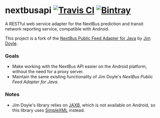 nextbusapi [![Travis CI][travis-badge]][travis] [![Bintray][bintray-badge]][bintray]
==========

A RESTful web service adapter for the NextBus prediction and transit network reporting service, compatible with Android.

This project is a fork of the [NextBus Public Feed Adapter for Java](http://sourceforge.net/projects/nextbusapi/) by 
[Jim Doyle](http://jim_doyle.users.sourceforge.net/).

### Goals

- Make working with the NextBus API easier on the Android platform, without the need for a proxy server.
- Maintain the same existing functionality of Jim Doyle's *NextBus Public Feed Adapter for Java*.

### Notes

- Jim Doyle's library relies on [JAXB](http://en.wikipedia.org/wiki/Java_Architecture_for_XML_Binding), 
  which is not available on Android, so this library uses [SimpleXML](http://simple.sourceforge.net/home.php) instead.

[travis-badge]:  https://img.shields.io/travis/elliottsj/nextbusapi.svg?style=flat
[travis]:        https://travis-ci.org/elliottsj/nextbusapi
[bintray-badge]: https://api.bintray.com/packages/elliottsj/maven/nextbusapi/images/download.svg
[bintray]:       https://bintray.com/elliottsj/maven/nextbusapi/_latestVersion
